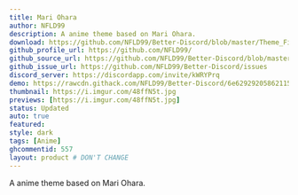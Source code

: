 ```yaml
---
title: Mari Ohara
author: NFLD99
description: A anime theme based on Mari Ohara.
download: https://github.com/NFLD99/Better-Discord/blob/master/Theme_File/Mari_Ohara.theme.css
github_profile_url: https://github.com/NFLD99/
github_source_url: https://github.com/NFLD99/Better-Discord/blob/master/Theme_File/Mari_Ohara.theme.css
github_issue_url: https://github.com/NFLD99/Better-Discord/issues
discord_server: https://discordapp.com/invite/kWRYPrq
demo: https://rawcdn.githack.com/NFLD99/Better-Discord/6e62929205862115c74be44b02ee011d4c008427/Theme_File/Mari_Ohara.theme.css
thumbnail: https://i.imgur.com/48ffN5t.jpg
previews: [https://i.imgur.com/48ffN5t.jpg]
status: Updated
auto: true
featured: 
style: dark
tags: [Anime]
ghcommentid: 557 
layout: product # DON'T CHANGE
---
```

A anime theme based on Mari Ohara.